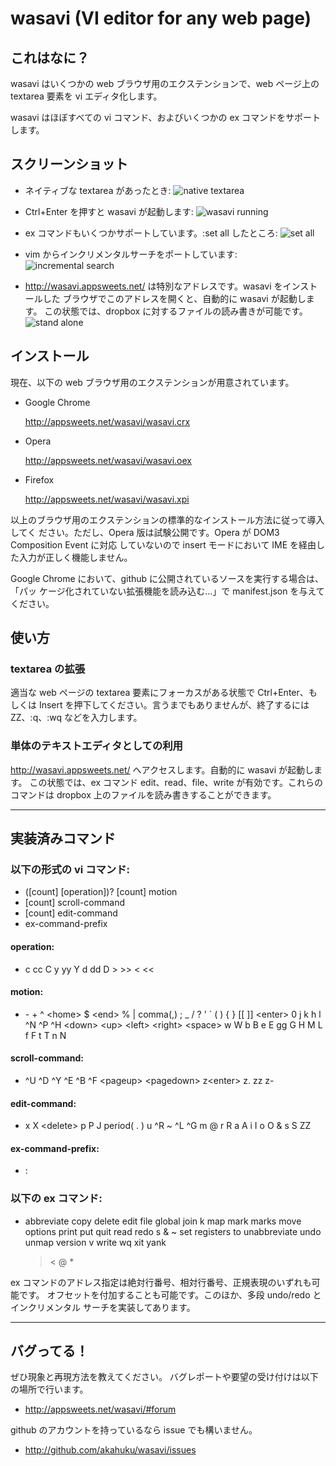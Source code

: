 wasavi (VI editor for any web page)
====================================

これはなに？
------------

wasavi はいくつかの web ブラウザ用のエクステンションで、web ページ上の textarea
要素を vi エディタ化します。

wasavi はほぼすべての vi コマンド、およびいくつかの ex コマンドをサポートします。



スクリーンショット
------------

* ネイティブな textarea があったとき:
  ![native textarea](http://appsweets.net/wasavi/wasavi_native_textarea.jpg)

* Ctrl+Enter を押すと wasavi が起動します:
  ![wasavi running](http://appsweets.net/wasavi/wasavi.jpg)

* ex コマンドもいくつかサポートしています。:set all したところ:
  ![set all](http://appsweets.net/wasavi/wasavi_set_all.jpg)

* vim からインクリメンタルサーチをポートしています:
  ![incremental search](http://appsweets.net/wasavi/wasavi_incremental_search.jpg)

* <http://wasavi.appsweets.net/> は特別なアドレスです。wasavi をインストールした
  ブラウザでこのアドレスを開くと、自動的に wasavi が起動します。
  この状態では、dropbox に対するファイルの読み書きが可能です。
  ![stand alone](http://appsweets.net/wasavi/wasavi_stand_alone.png)



インストール
------------

現在、以下の web ブラウザ用のエクステンションが用意されています。

* Google Chrome

  <http://appsweets.net/wasavi/wasavi.crx>

* Opera

  <http://appsweets.net/wasavi/wasavi.oex>

* Firefox

  <http://appsweets.net/wasavi/wasavi.xpi>

以上のブラウザ用のエクステンションの標準的なインストール方法に従って導入してく
ださい。ただし、Opera 版は試験公開です。Opera が DOM3 Composition Event に対応
していないので insert モードにおいて IME を経由した入力が正しく機能しません。

Google Chrome において、github に公開されているソースを実行する場合は、「パッ
ケージ化されていない拡張機能を読み込む...」で manifest.json を与えてください。



使い方
------

### textarea の拡張

適当な web ページの textarea 要素にフォーカスがある状態で Ctrl+Enter、もしくは
Insert を押下してください。言うまでもありませんが、終了するには ZZ、:q、:wq
などを入力します。

### 単体のテキストエディタとしての利用

<http://wasavi.appsweets.net/> へアクセスします。自動的に wasavi が起動します。
この状態では、ex コマンド edit、read、file、write が有効です。これらのコマンドは
dropbox 上のファイルを読み書きすることができます。



* * *



実装済みコマンド
--------------------

### 以下の形式の vi コマンド:

* ([count] [operation])? [count] motion
* [count] scroll-command
* [count] edit-command
* ex-command-prefix

#### operation:

* c cc C y yy Y d dd D &gt; &gt;&gt; &lt; &lt;&lt;

#### motion:

* &#45; &#43; ^ &lt;home&gt; $ &lt;end&gt; % | comma(,) ;
  &#95; / ? ' ` ( ) { } [[ ]] &lt;enter&gt; 0
  j k h l ^N ^P ^H
  &lt;down&gt; &lt;up&gt; &lt;left&gt; &lt;right&gt; &lt;space&gt;
  w W b B e E gg G H M L f F t T n N

#### scroll-command:

* ^U ^D ^Y ^E ^B ^F &lt;pageup&gt; &lt;pagedown&gt;
  z&lt;enter&gt; z. zz z-

#### edit-command:

* x X &lt;delete&gt; p P J period( . ) u ^R ~ ^L ^G m @ r R
  a A i I o O & s S ZZ

#### ex-command-prefix:

* :

### 以下の ex コマンド:

* abbreviate copy delete edit file global join k map mark marks move
  options print put quit read redo s & ~ set registers to
  unabbreviate undo unmap version v write wq xit yank
  > < @ &#42;

ex コマンドのアドレス指定は絶対行番号、相対行番号、正規表現のいずれも可能です。
オフセットを付加することも可能です。このほか、多段 undo/redo とインクリメンタル
サーチを実装してあります。



* * *

バグってる！
------------

ぜひ現象と再現方法を教えてください。
バグレポートや要望の受け付けは以下の場所で行います。

* <http://appsweets.net/wasavi/#forum>

github のアカウントを持っているなら issue でも構いません。

* <http://github.com/akahuku/wasavi/issues>
